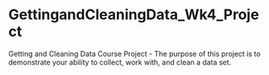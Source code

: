 # GettingandCleaningData_Wk4_Project
Getting and Cleaning Data Course Project - The purpose of this project is to demonstrate your ability to collect, work with, and clean a data set.
